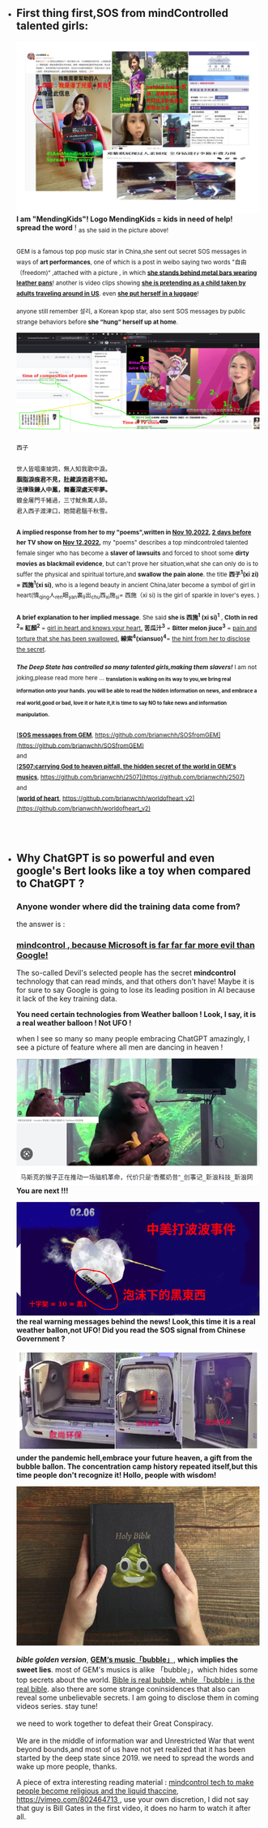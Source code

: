 - ## First thing first,SOS from mindControlled talented girls:   

    ![alt text](./images/SOSfromGEM.jpg)   
    **I am "MendingKids"! Logo MendingKids = kids in need of help!</br>spread the word** ! <sub>as she said in the picture above! </br> </br>GEM is a famous top pop music star in China,she sent out secret SOS messages in ways of **art performances**, one of which is a post in weibo saying two words "自由（freedom)“ ,attached with a picture , in which **<u>she stands behind metal bars wearing leather pans**</u>! another is video clips showing **<u>she is pretending as a child taken by adults traveling around in US</u>**. even **<u>she put herself in a luggage**</u>! </sub> 
    
    <sub>anyone still remember 설리, a Korean kpop star, also sent SOS messages by public strange behaviors before **she “hung“ herself up at home**. </sub>



    ![alt text](./images/xisiSinger.png)   

    <sub> 西子&nbsp; &nbsp;</br></br>世人皆唱東坡詞，無人知我歌中淚。</br>**胭脂淚痕君不見，肚藏淚酒君不知。</br>法律珠鍊人中鳳，舞臺深處天牢夢。**</br>鍍金屠門千豬過，三寸魷魚萬人舔。</br>君入西子渡津口，她閱君腦千秋雪。</br></br>**<span>A implied response from her to my "poems",written in <u>Nov 10,2022</u>, <u>2 days before</u> her TV show on <u>Nov 12,2022</u>,<span>** my "poems" describes a top mindcontroled talented female singer who has become a **slaver of lawsuits** and forced to shoot some **dirty movies as blackmail evidence**, but can't prove her situation,what she can only do is to suffer the physical and spiritual torture,and **swallow the pain alone**. the title **西子<sup>**1**</sup>(xi zi) = 西施<sup>**1**</sup>(xi si)**, who is a legend beauty in ancient China,later become a symbol of girl in heart(情<sub>qing</sub>人<sub>ren</sub>眼<sub>yan</sub>裏<sub>li</sub>出<sub>chu</sub>西<sub>xi</sub>施<sub>si</sub>= 西施（xi si) is the girl of sparkle in lover's eyes. ) </br></br> **A brief explanation to her implied message**. She said **she is  西施<sup>**1**</sup> (xi si)<sup>**1**</sup>** , **<span>Cloth in red <sup>**2**</sup>= 紅顏<sup>**2**</sup></span>** = <u>girl in heart and knows your heart.</u> **苦瓜汁**<sup>**3**</sup> = **Bitter melon jiuce**<sup>**3**</sup>  = <u>pain and torture that she has been swallowed.</u> **<span>線索</span>**<sup>**4**</sup>**(xiansuo)**<sup>**4**</sup>= <u>the hint from her to disclose the secret</u>.  </sub>


    <sub>***The Deep State has controlled so many talented girls,making them slavers!*** I am not joking,please read more here ... **<sub> translation is walking on its way to you,we bring real information onto your hands. you will be able to read the hidden information on news, and embrace a real world,good or bad, love it or hate it,it is time to say NO to fake news and information manipulation. </sub>** </br></br>[**<u>SOS messages from GEM</u>**, https://github.com/brianwchh/SOSfromGEM](https://github.com/brianwchh/SOSfromGEM) </br> and </br> [**<u>2507:carrying God to heaven pitfall, the hidden secret of the world in GEM's musics</u>**, https://github.com/brianwchh/2507](https://github.com/brianwchh/2507)</br>and</br>[**<u>world of heart</u>**, https://github.com/brianwchh/worldofheart_v2](https://github.com/brianwchh/worldofheart_v2)</sub>


    </br>
    </br>
    

    


- ## Why ChatGPT is so powerful and even google's Bert looks like a toy when compared to ChatGPT ? 

    ### **Anyone wonder where did the training data come from?** 
    the answer is : 

    ### <u>**mindcontrol** , because Microsoft is far far far more evil than Google! </u>

    The so-called Devil's selected people has the secret **mindcontrol** technology that can read minds, and that others don't have! Maybe it is for sure to say Google is going to lose its leading position in AI because it lack of the key training data.  

    **<span>You need certain technologies from Weather balloon ! Look, I say, it is a real weather balloon ! Not UFO !</span>**

    when I see so many so many people embracing ChatGPT amazingly, I see a picture of feature where all men are dancing in heaven ! 

    ![alt text](./images/SuckTheBananaJuiceMonkeys.png)
    **You are next !!!** 

    ![alt text](./images/ItIsRealBallonNotUFO.png)
    **the real warning messages behind the news! Look,this time it is a real weather ballon,not UFO! Did you read the SOS signal from Chinese Government ?**  

    ![alt text](./images/hell.png)
    **<span>under the pandemic hell,embrace your future heaven, a gift from the bubble ballon. The concentration camp history repeated itself,but this time people don't recognize it! Hollo, people with wisdom!<span>** 

    ![alt text](./images/bubble.png)  

    <span> ***bible golden version***, [**<span>GEM‘s music「bubble」</span>**](https://youtu.be/GHXr4bBxHCo), **<span>which implies the sweet lies</span>**. most of GEM's musics is alike 「bubble」，which hides some top secrets about the world. <u>Bible is real bubble, while 「bubble」is the real bible</u>. also there are some strange coninsidences that also can reveal some unbelievable secrets. I am going to disclose them in coming videos series. stay tune! </br></br> we need to work together to defeat their Great Conspiracy. </br></br>We are in the middle of information war and Unrestricted War that went beyond bounds,and most of us have not yet realized that it has been started by the deep state since 2019. we need to spread the words and wake up more people, thanks.</span>

    A piece of extra interesting reading material : [mindcontrol tech to make people become religious and the liquid thaccine, https://vimeo.com/802464713 ](https://vimeo.com/802464713), use your own discretion, I did not say that guy is Bill Gates in the first video, it does no harm to watch it after all. 

    </br>
    </br>
    </br>
    </br>
    </br>
    </br>
    </br>
    </br>    